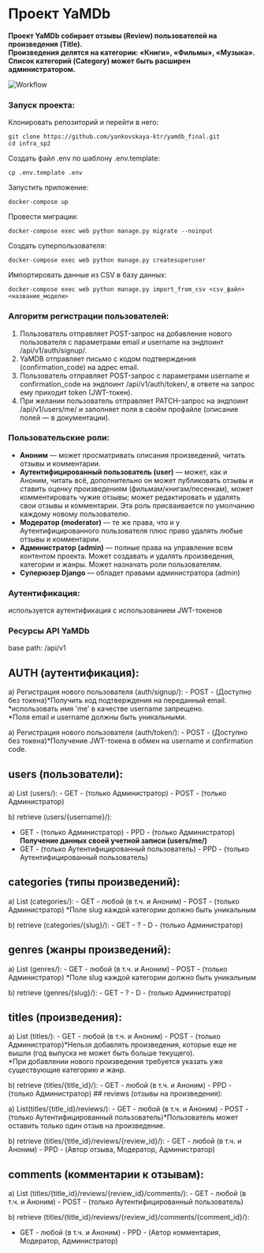 # Проект YaMDb  
  
**Проект YaMDb собирает отзывы (Review) пользователей на произведения (Title).   
Произведения делятся на категории: «Книги», «Фильмы», «Музыка».   
Список категорий (Category) может быть расширен администратором.**  

![Workflow](https://github.com/yankovskaya-ktr/yamdb_final/actions/workflows/yamdb_workflow.yml/badge.svg)


### Запуск проекта:
  
Клонировать репозиторий и перейти в него:  
  
```  
git clone https://github.com/yankovskaya-ktr/yamdb_final.git
cd infra_sp2
``` 

Создать файл .env по шаблону .env.template:

```
cp .env.template .env
```
Запустить приложение:

``` 
docker-compose up
``` 
Провести миграции:

``` 
docker-compose exec web python manage.py migrate --noinput
``` 

Создать суперпользователя:

``` 
docker-compose exec web python manage.py createsuperuser
``` 

Импортировать данные из CSV в базу данных:  
  
```  
docker-compose exec web python manage.py import_from_csv <csv_файл> <название_модели>    
```  

  
### Алгоритм регистрации пользователей:  
  
1. Пользователь отправляет POST-запрос на добавление нового пользователя с параметрами email и username на эндпоинт /api/v1/auth/signup/.  
2. YaMDB отправляет письмо с кодом подтверждения (confirmation_code) на адрес email.  
3. Пользователь отправляет POST-запрос с параметрами username и confirmation_code на эндпоинт /api/v1/auth/token/, в ответе на запрос ему приходит token (JWT-токен).  
4. При желании пользователь отправляет PATCH-запрос на эндпоинт /api/v1/users/me/ и заполняет поля в своём профайле (описание полей — в документации).  
  
### Пользовательские роли:  
  
- **Аноним** — может просматривать описания произведений, читать отзывы и комментарии.  
- **Аутентифицированный пользователь (user)** — может, как и Аноним, читать всё, дополнительно он может публиковать отзывы и ставить оценку произведениям (фильмам/книгам/песенкам), может комментировать чужие отзывы; может редактировать и удалять свои отзывы и комментарии. Эта роль присваивается по умолчанию каждому новому пользователю.  
- **Модератор (moderator)** — те же права, что и у Аутентифицированного пользователя плюс право удалять любые отзывы и комментарии.  
- **Администратор (admin)** — полные права на управление всем контентом проекта. Может создавать и удалять произведения, категории и жанры. Может назначать роли пользователям.  
- **Суперюзер Django** — обладет правами администратора (admin)  
  
### Аутентификация:  
  
используется аутентификация с использованием JWT-токенов  
  
### Ресурсы API YaMDb  
  
base path: /api/v1
  
## AUTH (аутентификация):  
  
 а) Регистрация нового пользователя (auth/signup/): - POST - (Доступно без токена)*Получить код подтверждения на переданный email.  
*использовать имя 'me' в качестве username запрещено.  
*Поля email и username должны быть уникальными.  
  
 а) Регистрация нового пользователя (auth/token/): - POST - (Доступно без токена)*Получение JWT-токена в обмен на username и confirmation code.  
  
## users (пользователи):  
  
 а) List (users/): - GET - (только Администратор) - POST - (только Администратор)
 
 b) retrieve (users/{username}/):  
 - GET - (только Администратор) - PPD - (только Администратор)  **Получение данных своей учетной записи (users/me/)**    
 - GET -  (только Аутентифицированный пользователь) - PPD -  (только Аутентифицированный пользователь)  

## categories (типы произведений):  
  
 а) List (categories/): - GET - любой (в т.ч. и Аноним) - POST - (только Администратор) *Поле slug каждой категории должно быть уникальным  
     
 b) retrieve (categories/{slug}/): - GET - ? - D - (только Администратор)  

## genres (жанры произведений):  
  
 а) List (genres/): - GET - любой (в т.ч. и Аноним) - POST - (только Администратор) *Поле slug каждой категории должно быть уникальным  
     
 b) retrieve (genres/{slug}/): - GET - ? - D - (только Администратор)  

## titles (произведения):  
  
 а) List (titles/): - GET - любой (в т.ч. и Аноним) - POST - (только Администратор)*Нельзя добавлять произведения, которые еще не вышли (год выпуска не может быть больше текущего).  
*При добавлении нового произведения требуется указать уже существующие категорию и жанр.     
     
 b) retrieve (titles/{title_id}/): - GET - любой (в т.ч. и Аноним) - PPD - (только Администратор)  ## reviews (отзывы на произведения):  
  
 а) List(titles/{title_id}/reviews/): - GET - любой (в т.ч. и Аноним) - POST - (только Аутентифицированный пользователь)*Пользователь может оставить только один отзыв на произведение.  
     
 b) retrieve (titles/{title_id}/reviews/{review_id}/): - GET - любой (в т.ч. и Аноним) - PPD - (Автор отзыва, Модератор, Администратор)  
  
## comments (комментарии к отзывам):  
  
 а) List (titles/{title_id}/reviews/{review_id}/comments/): - GET - любой (в т.ч. и Аноним) - POST - (только Аутентифицированный пользователь)
 
 b) retrieve (titles/{title_id}/reviews/{review_id}/comments/{comment_id}/):  
 - GET - любой (в т.ч. и Аноним) - PPD - (Автор комментария, Модератор, Администратор)  

